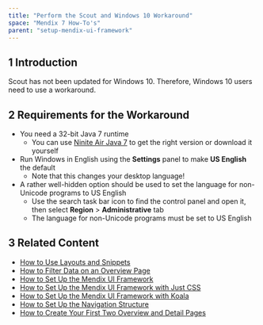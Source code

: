 ```yaml
---
title: "Perform the Scout and Windows 10 Workaround"
space: "Mendix 7 How-To's"
parent: "setup-mendix-ui-framework"
---
```


## 1 Introduction

Scout has not been updated for Windows 10. Therefore, Windows 10 users need to use a workaround.

## 2 Requirements for the Workaround

* You need a 32-bit Java 7 runtime
    * You can use [Ninite Air Java 7](http://ninite.com/air-java7) to get the right version or download it yourself
* Run Windows in English using the **Settings** panel to make **US English** the default
    * Note that this changes your desktop language!
* A rather well-hidden option should be used to set the language for non-Unicode programs to US English
    * Use the search task bar icon to find the control panel and open it, then select **Region** > **Administrative** tab
    * The language for non-Unicode programs must be set to US English

## 3 Related Content

* [How to Use Layouts and Snippets](layouts-and-snippets)
* [How to Filter Data on an Overview Page](filtering-data-on-an-overview-page)
* [How to Set Up the Mendix UI Framework](setup-mendix-ui-framework)
* [How to Set Up the Mendix UI Framework with Just CSS](setup-mendix-ui-framework-with-just-css)
* [How to Set Up the Mendix UI Framework with Koala](setup-mendix-ui-framework-with-koala)
* [How to Set Up the Navigation Structure](setting-up-the-navigation-structure)
* [How to Create Your First Two Overview and Detail Pages](create-your-first-two-overview-and-detail-pages)
